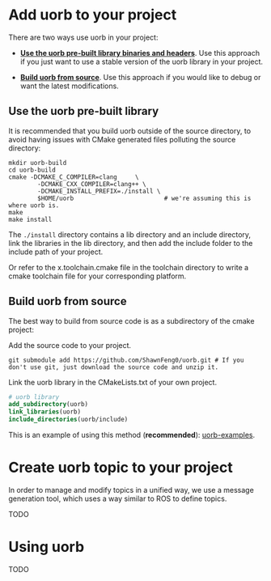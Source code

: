 

# Add uorb to your project

There are two ways use uorb in your project:

* [**Use the uorb pre-built library binaries and headers**](#use-the-uorb-pre-built-library). Use this approach if you just want to use a stable version of the uorb library in your project.

* [**Build uorb from source**](#build-uorb-from-source). Use this approach if you would like to debug or want the latest modifications.

## Use the uorb pre-built library

It is recommended that you build uorb outside of the source directory, to avoid having issues with CMake generated files polluting the source directory:

```shell
mkdir uorb-build
cd uorb-build
cmake -DCMAKE_C_COMPILER=clang     \
        -DCMAKE_CXX_COMPILER=clang++ \
        -DCMAKE_INSTALL_PREFIX=./install \
        $HOME/uorb                         # we're assuming this is where uorb is.
make
make install
```

The `./install` directory contains a lib directory and an include directory, link the libraries in the lib directory, and then add the include folder to the include path of your project.

Or refer to the x.toolchain.cmake file in the toolchain directory to write a cmake toolchain file for your corresponding platform.

## Build uorb from source

The best way to build from source code is as a subdirectory of the cmake project:

Add the source code to your project.

```shell
git submodule add https://github.com/ShawnFeng0/uorb.git # If you don't use git, just download the source code and unzip it.
```

Link the uorb library in the CMakeLists.txt of your own project.

```cmake
# uorb library
add_subdirectory(uorb)
link_libraries(uorb)
include_directories(uorb/include)
```

This is an example of using this method (**recommended**): [uorb-examples](https://github.com/ShawnFeng0/uorb-examples.git).

# Create uorb topic to your project

In order to manage and modify topics in a unified way, we use a message generation tool, which uses a way similar to ROS to define topics.

TODO

# Using uorb

TODO

